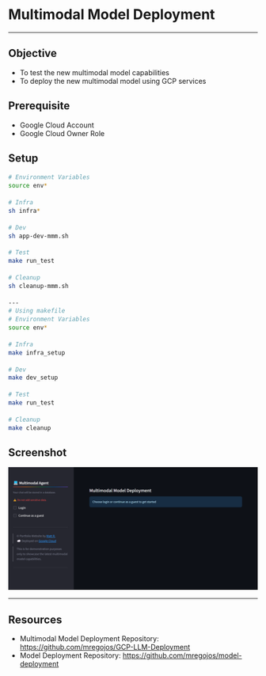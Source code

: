 # Multimodal Model Deployment

---
## Objective
* To test the new multimodal model capabilities
* To deploy the new multimodal model using GCP services

## Prerequisite
* Google Cloud Account
* Google Cloud Owner Role

## Setup
```sh
# Environment Variables
source env*

# Infra
sh infra*

# Dev
sh app-dev-mmm.sh

# Test
make run_test

# Cleanup
sh cleanup-mmm.sh

---
# Using makefile
# Environment Variables
source env*

# Infra
make infra_setup

# Dev
make dev_setup

# Test
make run_test

# Cleanup
make cleanup
```

## Screenshot

![Screenshot](picture/screenshot.png)


---
## Resources
* Multimodal Model Deployment Repository: https://github.com/mregojos/GCP-LLM-Deployment
* Model Deployment Repository: https://github.com/mregojos/model-deployment